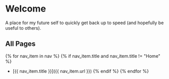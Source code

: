# Welcome

A place for my future self to quickly get back up to speed (and hopefully be useful to others).

## All Pages

{% for nav_item in nav %}
{% if nav_item.title and nav_item.title != "Home" %}
- [{{ nav_item.title }}]({{ nav_item.url }})
{% endif %}
{% endfor %}
